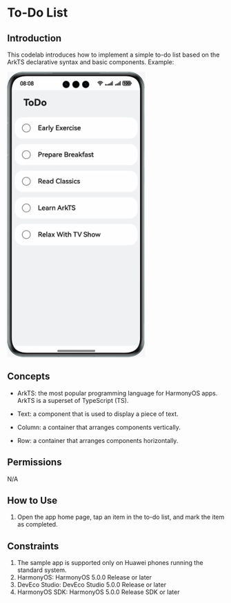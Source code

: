# To-Do List

## Introduction

This codelab introduces how to implement a simple to-do list based on the ArkTS declarative syntax and basic components. Example:

![](screenshots/device/ToDoList.en.gif)

## Concepts

- ArkTS: the most popular programming language for HarmonyOS apps. ArkTS is a superset of TypeScript (TS).

- Text: a component that is used to display a piece of text.

- Column: a container that arranges components vertically.

- Row: a container that arranges components horizontally.

## Permissions

N/A

## How to Use

1. Open the app home page, tap an item in the to-do list, and mark the item as completed.

## Constraints

1. The sample app is supported only on Huawei phones running the standard system.
2. HarmonyOS: HarmonyOS 5.0.0 Release or later
3. DevEco Studio: DevEco Studio 5.0.0 Release or later
4. HarmonyOS SDK: HarmonyOS 5.0.0 Release SDK or later
